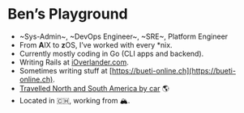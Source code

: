 # Ben’s Playground

* ~Sys-Admin~, ~DevOps Engineer~, ~SRE~, Platform Engineer
* From **A**IX to **z**OS, I’ve worked with every \*nix.
* Currently mostly coding in Go (CLI apps and backend).
* Writing Rails at [iOverlander.com](https://ioverlander.com).
* Sometimes writing stuff at [https://bueti-online.ch](https://bueti-online.ch).
* [Travelled North and South America by car](https://granviaje.ch) 🌎
* Located in 🇨🇭, working from 🏔️.
